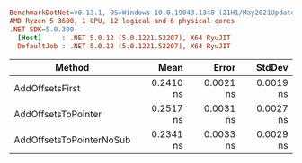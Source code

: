 ``` ini

BenchmarkDotNet=v0.13.1, OS=Windows 10.0.19043.1348 (21H1/May2021Update)
AMD Ryzen 5 3600, 1 CPU, 12 logical and 6 physical cores
.NET SDK=5.0.300
  [Host]     : .NET 5.0.12 (5.0.1221.52207), X64 RyuJIT
  DefaultJob : .NET 5.0.12 (5.0.1221.52207), X64 RyuJIT


```
|                   Method |      Mean |     Error |    StdDev |
|------------------------- |----------:|----------:|----------:|
|          AddOffsetsFirst | 0.2410 ns | 0.0021 ns | 0.0019 ns |
|      AddOffsetsToPointer | 0.2517 ns | 0.0031 ns | 0.0027 ns |
| AddOffsetsToPointerNoSub | 0.2341 ns | 0.0033 ns | 0.0029 ns |
